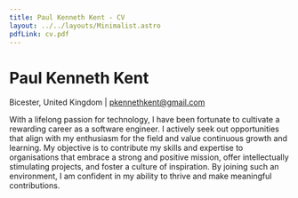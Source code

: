 ```yaml
---
title: Paul Kenneth Kent - CV
layout: ../../layouts/Minimalist.astro
pdfLink: cv.pdf
---
```


# Paul Kenneth Kent

Bicester, United Kingdom | pkennethkent@gmail.com

With a lifelong passion for technology, I have been fortunate to cultivate a rewarding career as a software engineer. I actively seek out opportunities that align with my enthusiasm for the field and value continuous growth and learning. My objective is to contribute my skills and expertise to organisations that embrace a strong and positive mission, offer intellectually stimulating projects, and foster a culture of inspiration. By joining such an environment, I am confident in my ability to thrive and make meaningful contributions.
